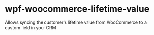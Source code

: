# wpf-woocommerce-lifetime-value
 Allows syncing the customer's lifetime value from WooCommerce to a custom field in your CRM
